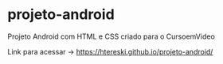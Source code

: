 # projeto-android
Projeto Android com HTML e CSS criado para o CursoemVideo

Link para acessar ->  https://htereski.github.io/projeto-android/
